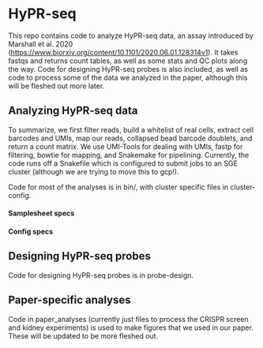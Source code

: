 # HyPR-seq

This repo contains code to analyze HyPR-seq data, an assay introduced by Marshall et al. 2020 (https://www.biorxiv.org/content/10.1101/2020.06.01.128314v1). It takes fastqs and returns count tables, as well as some stats and QC plots along the way. Code for designing HyPR-seq probes is also included, as well as code to process some of the data we analyzed in the paper, although this will be fleshed out more later.

## Analyzing HyPR-seq data
To summarize, we first filter reads, build a whitelist of real cells, extract cell barcodes and UMIs, map our reads, collapsed bead barcode doublets, and return a count matrix. We use UMI-Tools for dealing with UMIs, fastp for filtering, bowtie for mapping, and Snakemake for pipelining. Currently, the code runs off a Snakefile which is configured to submit jobs to an SGE cluster (although we are trying to move this to gcp!). 

Code for most of the analyses is in bin/, with cluster specific files in cluster-config.

#### Samplesheet specs

#### Config specs

## Designing HyPR-seq probes
Code for designing HyPR-seq probes is in probe-design. 

## Paper-specific analyses
Code in paper_analyses (currently just files to process the CRISPR screen and kidney experiments) is used to make figures that we used in our paper. These will be updated to be more fleshed out.
